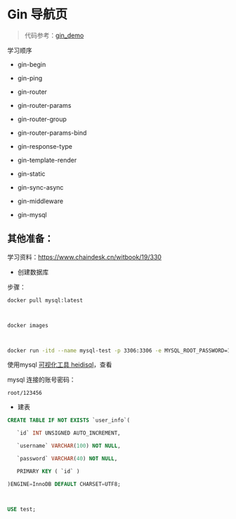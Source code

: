 # Gin 导航页

> 代码参考：[gin_demo](https://github.com/Jsmond2016/gin_demo)

学习顺序

- gin-begin

- gin-ping

- gin-router

- gin-router-params

- gin-router-group

- gin-router-params-bind

- gin-response-type

- gin-template-render

- gin-static

- gin-sync-async

- gin-middleware

- gin-mysql

## 其他准备：

学习资料：https://www.chaindesk.cn/witbook/19/330

- 创建数据库

步骤：

```bash
docker pull mysql:latest



docker images



docker run -itd --name mysql-test -p 3306:3306 -e MYSQL_ROOT_PASSWORD=123456 mysql
```

使用mysql [可视化工具 heidisql](https://www.heidisql.com/download.php)，查看

mysql 连接的账号密码：

```
root/123456
```

- 建表

```sql
CREATE TABLE IF NOT EXISTS `user_info`(

   `id` INT UNSIGNED AUTO_INCREMENT,

   `username` VARCHAR(100) NOT NULL,

   `password` VARCHAR(40) NOT NULL,

   PRIMARY KEY ( `id` )

)ENGINE=InnoDB DEFAULT CHARSET=UTF8;



USE test;
```
